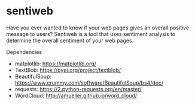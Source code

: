 # sentiweb
Have you ever wanted to know if your web pages gives an overall positive message to users? Sentiweb is a tool that uses sentiment analysis to determine the overall sentiment of your web pages. 

Dependencies
- matplotlib: https://matplotlib.org/
- TextBlob: https://pypi.org/project/textblob/
- BeautifulSoup: https://www.crummy.com/software/BeautifulSoup/bs4/doc/
- requests: https://2.python-requests.org/en/master/
- WordCloud: http://amueller.github.io/word_cloud/
